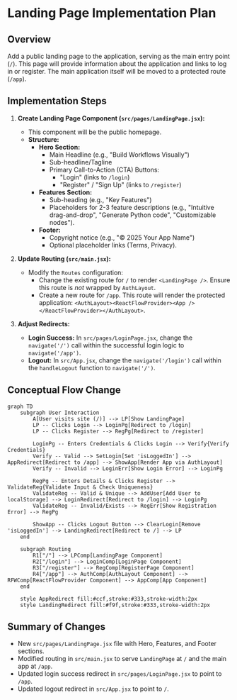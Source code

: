 # Landing Page Implementation Plan

## Overview

Add a public landing page to the application, serving as the main entry point (`/`). This page will provide information about the application and links to log in or register. The main application itself will be moved to a protected route (`/app`).

## Implementation Steps

1.  **Create Landing Page Component (`src/pages/LandingPage.jsx`):**
    *   This component will be the public homepage.
    *   **Structure:**
        *   **Hero Section:**
            *   Main Headline (e.g., "Build Workflows Visually")
            *   Sub-headline/Tagline
            *   Primary Call-to-Action (CTA) Buttons:
                *   "Login" (links to `/login`)
                *   "Register" / "Sign Up" (links to `/register`)
        *   **Features Section:**
            *   Sub-heading (e.g., "Key Features")
            *   Placeholders for 2-3 feature descriptions (e.g., "Intuitive drag-and-drop", "Generate Python code", "Customizable nodes").
        *   **Footer:**
            *   Copyright notice (e.g., "© 2025 Your App Name")
            *   Optional placeholder links (Terms, Privacy).

2.  **Update Routing (`src/main.jsx`):**
    *   Modify the `Routes` configuration:
        *   Change the existing route for `/` to render `<LandingPage />`. Ensure this route is *not* wrapped by `AuthLayout`.
        *   Create a new route for `/app`. This route will render the protected application: `<AuthLayout><ReactFlowProvider><App /></ReactFlowProvider></AuthLayout>`.

3.  **Adjust Redirects:**
    *   **Login Success:** In `src/pages/LoginPage.jsx`, change the `navigate('/')` call within the successful login logic to `navigate('/app')`.
    *   **Logout:** In `src/App.jsx`, change the `navigate('/login')` call within the `handleLogout` function to `navigate('/')`.

## Conceptual Flow Change

```mermaid
graph TD
    subgraph User Interaction
        A[User visits site (/)] --> LP[Show LandingPage]
        LP -- Clicks Login --> LoginPg[Redirect to /login]
        LP -- Clicks Register --> RegPg[Redirect to /register]

        LoginPg -- Enters Credentials & Clicks Login --> Verify{Verify Credentials}
        Verify -- Valid --> SetLogin[Set 'isLoggedIn'] --> AppRedirect[Redirect to /app] --> ShowApp[Render App via AuthLayout]
        Verify -- Invalid --> LoginErr[Show Login Error] --> LoginPg

        RegPg -- Enters Details & Clicks Register --> ValidateReg{Validate Input & Check Uniqueness}
        ValidateReg -- Valid & Unique --> AddUser[Add User to localStorage] --> LoginRedirect[Redirect to /login] --> LoginPg
        ValidateReg -- Invalid/Exists --> RegErr[Show Registration Error] --> RegPg

        ShowApp -- Clicks Logout Button --> ClearLogin[Remove 'isLoggedIn'] --> LandingRedirect[Redirect to /] --> LP
    end

    subgraph Routing
        R1["/"] --> LPComp[LandingPage Component]
        R2["/login"] --> LoginComp[LoginPage Component]
        R3["/register"] --> RegComp[RegisterPage Component]
        R4["/app"] --> AuthComp[AuthLayout Component] --> RFWComp[ReactFlowProvider Component] --> AppComp[App Component]
    end

    style AppRedirect fill:#ccf,stroke:#333,stroke-width:2px
    style LandingRedirect fill:#f9f,stroke:#333,stroke-width:2px
```

## Summary of Changes

*   New `src/pages/LandingPage.jsx` file with Hero, Features, and Footer sections.
*   Modified routing in `src/main.jsx` to serve `LandingPage` at `/` and the main app at `/app`.
*   Updated login success redirect in `src/pages/LoginPage.jsx` to point to `/app`.
*   Updated logout redirect in `src/App.jsx` to point to `/`.
